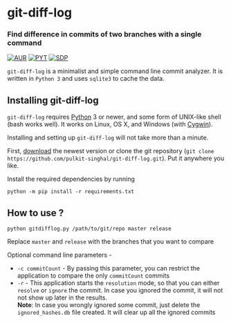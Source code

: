 # git-diff-log
### Find difference in commits of two branches with a single command

[![AUR](https://img.shields.io/aur/license/yaourt.svg)]()
[![PYT](https://img.shields.io/badge/Python-%3E%3D%203.0-brightgreen.svg)]()
[![SDP](https://img.shields.io/badge/Side%20Project-True-yellow.svg)]()

`git-diff-log` is a minimalist and simple command line commit analyzer. It is written in `Python 3` and uses `sqlite3` to cache the data.

Installing git-diff-log
------------

`git-diff-log` requires [Python][] 3 or newer, and some form of UNIX-like shell (bash
works well).  It works on Linux, OS X, and Windows (with [Cygwin][]).

[Python]: http://python.org/
[Cygwin]: http://www.cygwin.com/

Installing and setting up `git-diff-log` will not take more than a minute.

First, [download][] the newest version or clone the git repository
(`git clone https://github.com/pulkit-singhal/git-diff-log.git`).  Put it anywhere you like.

[download]: https://github.com/pulkit-singhal/git-diff-log/archive/master.zip

Install the required dependencies by running

    python -m pip install -r requirements.txt
    
How to use ?
------

    python gitdifflog.py /path/to/git/repo master release
    
Replace `master` and `release` with the branches that you want to compare

Optional command line parameters -
* `-c commitCount` - By passing this parameter, you can restrict the application to compare the only `commitCount` commits  
* `-r` - This application starts the `resolution` mode, so that you can either `resolve` or `ignore` the commit. In case you
ignored the commit, it will not not show up later in the results.  
**Note**: In case you wrongly ignored some commit, just delete the `ignored_hashes.db` file created. It will clear up all the 
ignored commits 
